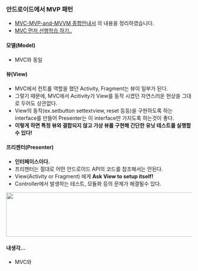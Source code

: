 ﻿### 안드로이드에서 MVP 패턴
- [MVC-MVP-and-MVVM 종합안내서](https://academy.realm.io/kr/posts/eric-maxwell-mvc-mvp-and-mvvm-on-android/) 의 내용을 정리하였습니다.
- [MVC 먼저 선행학습 하기..](https://github.com/yooncheolkim/TIL/tree/master/Android/2.MVC)
#### 모델(Model)
- MVC와 동일

#### 뷰(View)
- MVC에서 컨트롤 역할을 했던 Activity, Fragment는 뷰이 일부가 된다.
- 그렇기 때문에, MVC에서 Acitivity가 View를 동작 시켰던 자연스러운 현상을 그대로 두어도 상관없다.
- View의 동작(ex.setbutton settextview, reset 등등)을 구현하도록 하는 interface를 만들어 Presenter는 이 interface만 가지도록 하는것이 좋다.
- **이렇게 하면 특정 뷰와 결합되지 않고 가상 뷰를 구현해 간단한 유닛 테스트를 실행할수 있다!**

#### 프리젠터(Presenter)
- **인터페이스이다.**
- 프리젠터는 절대로 어떤 안드로이드 API의 코드를 참조해서는 안된다.
- View(Activity or Fragment) 에게 **Ask View to setup itself!**
- Controller에서 발생하는 테스트, 모듈화 등의 문제가 해결될수 있다.
<image src="https://user-images.githubusercontent.com/23315291/41497166-f96be36c-718a-11e8-89bf-6784a3d70525.PNG" height="120" width="600"> 

#### 내생각...
- MVC와